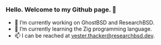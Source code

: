 ### Hello. Welcome to my Github page. 👋

- 🔭 I’m currently working on GhostBSD and ResearchBSD.
- 🌱 I’m currently learning the Zig programming language.
- 📫 I can be reached at vester.thacker@researchbsd.dev.
